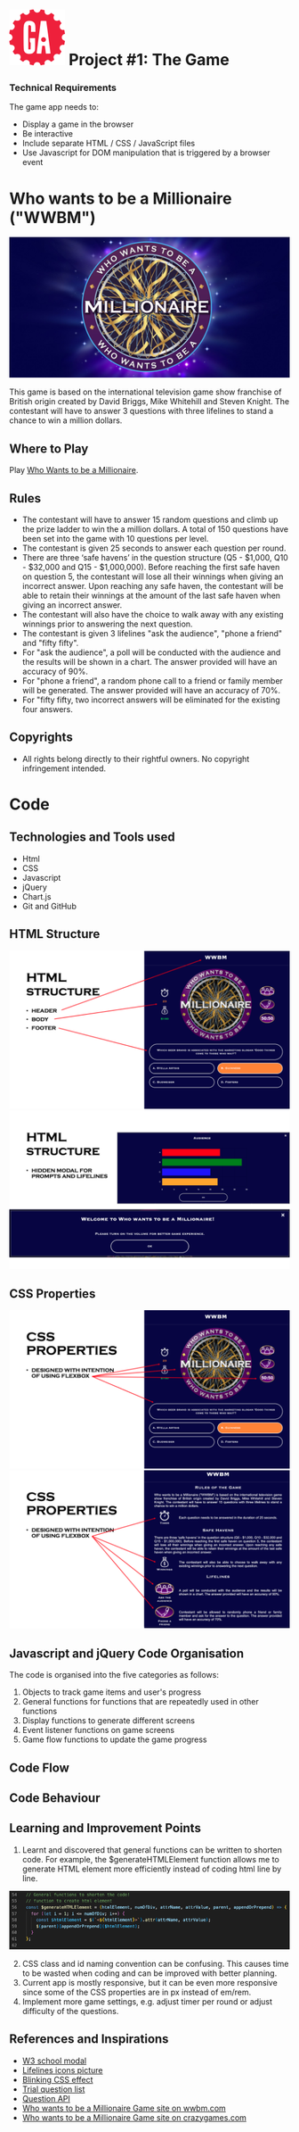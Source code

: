 # ![](./img/readme/ga_logo.svg) Project #1: The Game

### Technical Requirements
The game app needs to:
- Display a game in the browser
- Be interactive
- Include separate HTML / CSS / JavaScript files
- Use Javascript for DOM manipulation that is triggered by a browser event

# Who wants to be a Millionaire ("WWBM")
<img src="./img/readme/wwbm-wallpaper.jpeg"/>

This game is based on the international television game show franchise of British origin created by David Briggs, Mike Whitehill and Steven Knight. The contestant will have to answer 3 questions with three lifelines to stand a chance to win a million dollars.

## Where to Play
Play [Who Wants to be a Millionaire](https://wwbm.vercel.app/).

## Rules
- The contestant will have to answer 15 random questions and climb up the prize ladder to win the a million dollars. A total of 150 questions have been set into the game with 10 questions per level.
- The contestant is given 25 seconds to answer each question per round.
- There are three ‘safe havens’ in the question structure (Q5 - $1,000, Q10 - $32,000 and Q15 - $1,000,000). Before reaching the first safe haven on question 5, the contestant will lose all their winnings when giving an incorrect answer. Upon reaching any safe haven, the contestant will be able to retain their winnings at the amount of the last safe haven when giving an incorrect answer.
- The contestant will also have the choice to walk away with any existing winnings prior to answering the next question.
- The contestant is given 3 lifelines "ask the audience", "phone a friend" and "fifty fifty".
- For "ask the audience", a poll will be conducted with the audience and the results will be shown in a chart. The answer provided will have an accuracy of 90%.
- For "phone a friend", a random phone call to a friend or family member will be generated. The answer provided will have an accuracy of 70%.
- For "fifty fifty, two incorrect answers will be eliminated for the existing four answers.

## Copyrights
- All rights belong directly to their rightful owners. No copyright infringement intended.

# Code
## Technologies and Tools used
- Html
- CSS
- Javascript
- jQuery
- Chart.js
- Git and GitHub

## HTML Structure
<img src="./img/readme/html-structure-1.png"/>
<img src="./img/readme/html-structure-2.png"/>

## CSS Properties
<img src="./img/readme/css-1.png"/>
<img src="./img/readme/css-2.png"/>

## Javascript and jQuery Code Organisation
The code is organised into the five categories as follows:
1. Objects to track game items and user's progress
2. General functions for functions that are repeatedly used in other functions
3. Display functions to generate different screens
4. Event listener functions on game screens
5. Game flow functions to update the game progress

## Code Flow

## Code Behaviour

## Learning and Improvement Points
1. Learnt and discovered that general functions can be written to shorten code. For example, the $generateHTMLElement function allows me to generate HTML element more efficiently instead of coding html line by line.
<p align="left"><img src="./img/readme/generalhtmlelement.png"/></p>

2. CSS class and id naming convention can be confusing. This causes time to be wasted when coding and can be improved with better planning.
3. Current app is mostly responsive, but it can be even more responsive since some of the CSS properties are in px instead of em/rem.
4. Implement more game settings, e.g. adjust timer per round or adjust difficulty of the questions.

## References and Inspirations
- [W3 school modal](https://www.w3schools.com/howto/tryit.asp?filename=tryhow_css_modal2)
- [Lifelines icons picture](https://imgur.com/sQvoOhJ)
- [Blinking CSS effect](https://www.codegrepper.com/code-examples/css/how+to+make+a+box+blink+in+css)
- [Trial question list](https://www.theguardian.com/tv-and-radio/ng-interactive/2020/sep/12/who-wants-to-be-a-millionaire-jackpot-questions-quiz-yourself)
- [Question API](https://the-trivia-api.com/search/)
- [Who wants to be a Millionaire Game site on wwbm.com](https://wwbm.com/)
- [Who wants to be a Millionaire Game site on crazygames.com](https://www.crazygames.com/game/millionaire-quiz)
